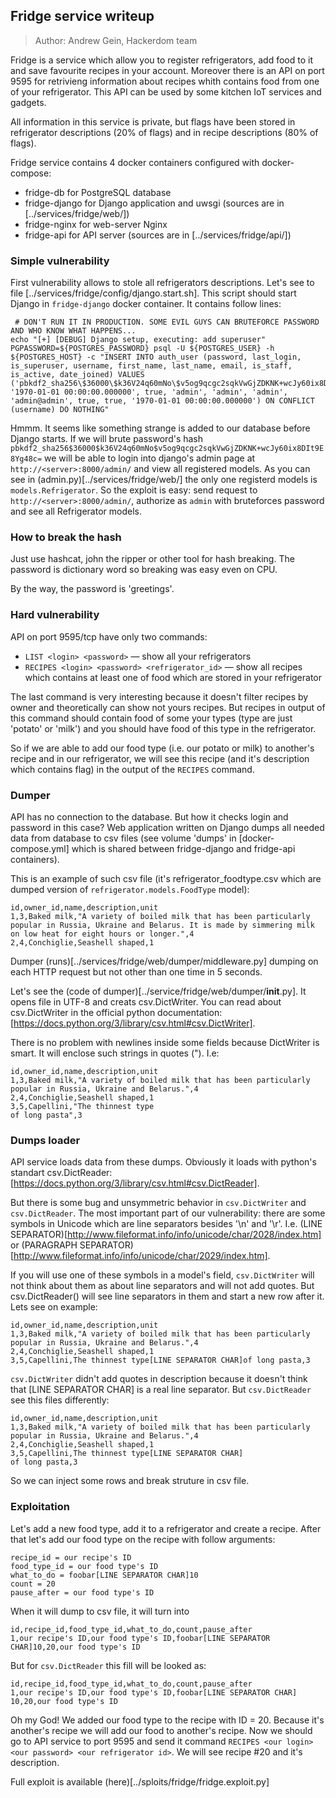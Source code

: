 ## Fridge service writeup

> Author: Andrew Gein, Hackerdom team

Fridge is a service which allow you to register refrigerators, add food to it and save favourite recipes in your account.
Moreover there is an API on port 9595 for retrivieng information about recipes whith contains food from one of your refrigerator.
This API can be used by some kitchen IoT services and gadgets.

All information in this service is private, but flags have been stored in refrigerator descriptions (20% of flags) and
in recipe descriptions (80% of flags).

Fridge service contains 4 docker containers configured with docker-compose: 

* fridge-db for PostgreSQL database
* fridge-django for Django application and uwsgi (sources are in [../services/fridge/web/])
* fridge-nginx for web-server Nginx
* fridge-api for API server (sources are in [../services/fridge/api/])

### Simple vulnerability

First vulnerability allows to stole all refrigerators descriptions. Let's see to file [../services/fridge/config/django.start.sh].
This script should start Django in `fridge-django` docker container. It contains follow lines:

```
 # DON'T RUN IT IN PRODUCTION. SOME EVIL GUYS CAN BRUTEFORCE PASSWORD AND WHO KNOW WHAT HAPPENS...
echo "[+] [DEBUG] Django setup, executing: add superuser"
PGPASSWORD=${POSTGRES_PASSWORD} psql -U ${POSTGRES_USER} -h ${POSTGRES_HOST} -c "INSERT INTO auth_user (password, last_login, is_superuser, username, first_name, last_name, email, is_staff, is_active, date_joined) VALUES ('pbkdf2_sha256\$36000\$k36V24q60mNo\$v5og9qcgc2sqkVwGjZDKNK+wcJy60ix8DIt9E8Yg48c=', '1970-01-01 00:00:00.000000', true, 'admin', 'admin', 'admin', 'admin@admin', true, true, '1970-01-01 00:00:00.000000') ON CONFLICT (username) DO NOTHING"
```

Hmmm. It seems like something strange is added to our database before Django starts. If we will brute password's hash
`pbkdf2_sha256$36000$k36V24q60mNo$v5og9qcgc2sqkVwGjZDKNK+wcJy60ix8DIt9E8Yg48c=` we will be able to login into
django's admin page at `http://<server>:8000/admin/` and view all registered models. As you can see in (admin.py)[../services/fridge/web/]
the only one registerd models is `models.Refrigerator`. So the exploit is easy: send request to `http://<server>:8000/admin/`, authorize
as `admin` with bruteforces password and see all Refrigerator models.

### How to break the hash

Just use hashcat, john the ripper or other tool for hash breaking. The password is dictionary word so breaking was easy even on CPU.

By the way, the password is 'greetings'.

### Hard vulnerability

API on port 9595/tcp have only two commands:

* `LIST <login> <password>` — show all your refrigerators
* `RECIPES <login> <password> <refrigerator_id>` — show all recipes which contains at least one of food which are stored in your refrigerator

The last command is very interesting because it doesn't filter recipes by owner and theoretically can show not yours recipes.
But recipes in output of this command should contain food of some your types (type are just 'potato' or 'milk')
and you should have food of this type in the refrigerator.

So if we are able to add our food type (i.e. our potato or milk) to another's recipe and in our refrigerator, we will see this recipe
(and it's description which contains flag) in the output of the `RECIPES` command.

### Dumper

API has no connection to the database. But how it checks login and password in this case? Web application written on Django dumps all
needed data from database to csv files (see volume 'dumps' in [docker-compose.yml] which is shared between fridge-django and fridge-api containers).

This is an example of such csv file (it's refrigerator_foodtype.csv which are dumped version of `refrigerator.models.FoodType` model):

```
id,owner_id,name,description,unit
1,3,Baked milk,"A variety of boiled milk that has been particularly popular in Russia, Ukraine and Belarus. It is made by simmering milk on low heat for eight hours or longer.",4
2,4,Conchiglie,Seashell shaped,1
```

Dumper (runs)[../services/fridge/web/dumper/middleware.py] dumping on each HTTP request but not other than one time in 5 seconds.

Let's see the (code of dumper)[../service/fridge/web/dumper/__init__.py]. It opens file in UTF-8 and creats csv.DictWriter. You can
read about csv.DictWriter in the official python documentation: [https://docs.python.org/3/library/csv.html#csv.DictWriter].

There is no problem with newlines inside some fields because DictWriter is smart. It will enclose such strings in quotes ("). I.e:

```
id,owner_id,name,description,unit
1,3,Baked milk,"A variety of boiled milk that has been particularly popular in Russia, Ukraine and Belarus.",4
2,4,Conchiglie,Seashell shaped,1
3,5,Capellini,"The thinnest type
of long pasta",3
```

### Dumps loader

API service loads data from these dumps. Obviously it loads with python's standart csv.DictReader: [https://docs.python.org/3/library/csv.html#csv.DictReader].

But there is some bug and unsymmetric behavior in `csv.DictWriter` and `csv.DictReader`.
The most important part of our vulnerability: there are some symbols in Unicode which are line separators besides '\n' and '\r'. I.e.
(LINE SEPARATOR)[http://www.fileformat.info/info/unicode/char/2028/index.htm] or (PARAGRAPH SEPARATOR)[http://www.fileformat.info/info/unicode/char/2029/index.htm].

If you will use one of these symbols in a model's field, `csv.DictWriter` will not think about them as about line separators and will not add quotes.
But csv.DictReader() will see line separators in them and start a new row after it. Lets see on example:

```
id,owner_id,name,description,unit
1,3,Baked milk,"A variety of boiled milk that has been particularly popular in Russia, Ukraine and Belarus.",4
2,4,Conchiglie,Seashell shaped,1
3,5,Capellini,The thinnest type[LINE SEPARATOR CHAR]of long pasta,3
```

`csv.DictWriter` didn't add quotes in description because it doesn't think that \[LINE SEPARATOR CHAR\] is a real line separator.
But `csv.DictReader` see this files differently:

```
id,owner_id,name,description,unit
1,3,Baked milk,"A variety of boiled milk that has been particularly popular in Russia, Ukraine and Belarus.",4
2,4,Conchiglie,Seashell shaped,1
3,5,Capellini,The thinnest type[LINE SEPARATOR CHAR]
of long pasta,3
```

So we can inject some rows and break struture in csv file.

### Exploitation

Let's add a new food type, add it to a refrigerator and create a recipe. After that let's add our food type on the recipe with follow arguments:

```
recipe_id = our recipe's ID
food_type_id = our food type's ID
what_to_do = foobar[LINE SEPARATOR CHAR]10
count = 20
pause_after = our food type's ID
```

When it will dump to csv file, it will turn into

```
id,recipe_id,food_type_id,what_to_do,count,pause_after
1,our recipe's ID,our food type's ID,foobar[LINE SEPARATOR CHAR]10,20,our food type's ID
```

But for `csv.DictReader` this fill will be looked as:

```
id,recipe_id,food_type_id,what_to_do,count,pause_after
1,our recipe's ID,our food type's ID,foobar[LINE SEPARATOR CHAR]
10,20,our food type's ID
```

Oh my God! We added our food type to the recipe with ID = 20. Because it's another's recipe we will add our food to another's recipe. 
Now we should go to API service to port 9595 and send it command `RECIPES <our login> <our password> <our refrigerator id>`. We will see 
recipe #20 and it's description.

Full exploit is available (here)[../sploits/fridge/fridge.exploit.py]
